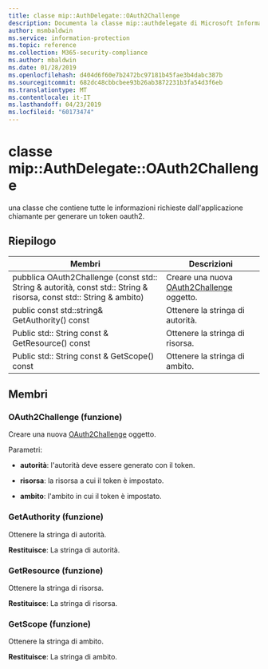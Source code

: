 ```yaml
---
title: classe mip::AuthDelegate::OAuth2Challenge
description: Documenta la classe mip::authdelegate di Microsoft Information Protection (MIP) SDK.
author: msmbaldwin
ms.service: information-protection
ms.topic: reference
ms.collection: M365-security-compliance
ms.author: mbaldwin
ms.date: 01/28/2019
ms.openlocfilehash: d404d6f60e7b2472bc97181b45fae3b4dabc387b
ms.sourcegitcommit: 682dc48cbbcbee93b26ab3872231b3fa54d3f6eb
ms.translationtype: MT
ms.contentlocale: it-IT
ms.lasthandoff: 04/23/2019
ms.locfileid: "60173474"
---
```

# <a name="class-mipauthdelegateoauth2challenge"></a>classe mip::AuthDelegate::OAuth2Challenge 
una classe che contiene tutte le informazioni richieste dall'applicazione chiamante per generare un token oauth2.
  
## <a name="summary"></a>Riepilogo
 Membri                        | Descrizioni                                
--------------------------------|---------------------------------------------
pubblica OAuth2Challenge (const std:: String & autorità, const std:: String & risorsa, const std:: String & ambito)  |  Creare una nuova [OAuth2Challenge](class_mip_authdelegate_oauth2challenge.md) oggetto.
public const std::string& GetAuthority() const  |  Ottenere la stringa di autorità.
Public std:: String const & GetResource() const  |  Ottenere la stringa di risorsa.
Public std:: String const & GetScope() const  |  Ottenere la stringa di ambito.
  
## <a name="members"></a>Membri
  
### <a name="oauth2challenge-function"></a>OAuth2Challenge (funzione)
Creare una nuova [OAuth2Challenge](class_mip_authdelegate_oauth2challenge.md) oggetto.

Parametri:  
* **autorità**: l'autorità deve essere generato con il token. 


* **risorsa**: la risorsa a cui il token è impostato. 


* **ambito**: l'ambito in cui il token è impostato.


  
### <a name="getauthority-function"></a>GetAuthority (funzione)
Ottenere la stringa di autorità.

  
**Restituisce**: La stringa di autorità.
  
### <a name="getresource-function"></a>GetResource (funzione)
Ottenere la stringa di risorsa.

  
**Restituisce**: La stringa di risorsa.
  
### <a name="getscope-function"></a>GetScope (funzione)
Ottenere la stringa di ambito.

  
**Restituisce**: La stringa di ambito.